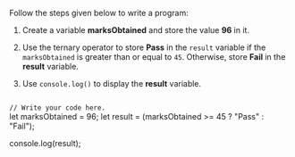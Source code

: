 Follow the steps given below
to write a program:

1. Create a variable **marksObtained**
and store the value **96** in it.

2. Use the ternary operator
to store **Pass**
in the `result` variable
if the `marksObtained`
is greater than or equal to `45`.
Otherwise, store **Fail** in
the **result** variable.

3. Use `console.log()` to display
the **result** variable.

<Editor lang="javascript" type="exercise">
<code>
// Write your code here.
</code>

<solution>
let marksObtained = 96;
let result = (marksObtained >= 45 ? "Pass" : "Fail");

console.log(result);
</solution>
</Editor>